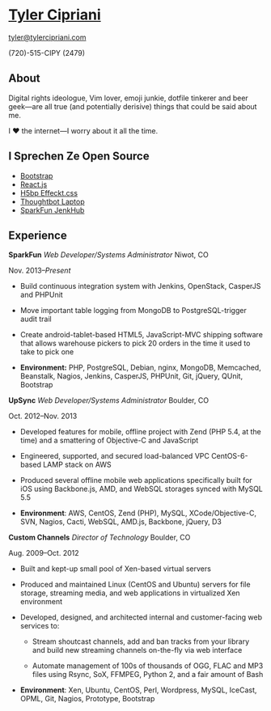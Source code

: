 # [Tyler Cipriani](https://tylercipriani.com)

[tyler@tylercipriani.com](mailto:tyler@tylercipriani.com)

(720)-515-CIPY (2479)

## About

Digital rights ideologue, Vim lover, emoji junkie, dotfile tinkerer and beer
geek—are all true (and potentially derisive) things that could be said
about me.

I ♥ the internet—I worry about it all the time.

## I Sprechen Ze Open Source

* [Bootstrap](https://github.com/twbs/bootstrap/issues/9855#issuecomment-37828630)
* [React.js](https://github.com/hakimel/reveal.js/pull/591)
* [H5bp Effeckt.css](https://github.com/h5bp/Effeckt.css/commit/603c7a2dd9e5443278bd5f08e6aa34fbf802d5d9)
* [Thoughtbot Laptop](https://github.com/thoughtbot/laptop/pull/136)
* [SparkFun JenkHub](https://github.com/sparkfun/jenkhub)

## Experience

**SparkFun** _Web Developer/Systems Administrator_ Niwot, CO

  Nov. 2013–_Present_

  * Build continuous integration system with Jenkins, OpenStack,
    CasperJS and PHPUnit

  * Move important table logging from MongoDB to PostgreSQL-trigger
    audit trail

  * Create android-tablet-based HTML5, JavaScript-MVC shipping software
    that allows warehouse pickers to pick 20 orders in the time it used
    to take to pick one

  * **Environment:** PHP, PostgreSQL, Debian, nginx, MongoDB, Memcached,
    Beanstalk, Nagios, Jenkins, CasperJS, PHPUnit, Git, jQuery, QUnit,
    Bootstrap


**UpSync** _Web Developer/Systems Administrator_ Boulder, CO

  Oct. 2012–Nov. 2013

  * Developed features for mobile, offline project with Zend (PHP 5.4, at
    the time) and a smattering of Objective-C and JavaScript

  * Engineered, supported, and secured load-balanced VPC CentOS-6-based
    LAMP stack on AWS

  * Produced several offline mobile web applications specifically built for
    iOS using Backbone.js, AMD, and WebSQL storages synced with MySQL 5.5

  * **Environment**: AWS, CentOS, Zend (PHP), MySQL, XCode/Objective-C,
    SVN, Nagios, Cacti, WebSQL, AMD.js, Backbone, jQuery, D3


**Custom Channels** _Director of Technology_ Boulder, CO

  Aug. 2009–Oct. 2012

  * Built and kept-up small pool of Xen-based virtual servers

  * Produced and maintained Linux (CentOS and Ubuntu) servers for file
    storage, streaming media, and web applications in virtualized Xen
    environment

  * Developed, designed, and architected internal and customer-facing
    web services to:

    - Stream shoutcast channels, add and ban tracks from your library and
      build new streaming channels on-the-fly via web interface

    - Automate management of 100s of thousands of OGG, FLAC and MP3
      files using Rsync, SoX, FFMPEG, Python 2, and a fair amount of
      Bash

  * **Environment**: Xen, Ubuntu, CentOS, Perl, Wordpress, MySQL, IceCast,
    OPML, Git, Nagios, Prototype, Bootstrap
